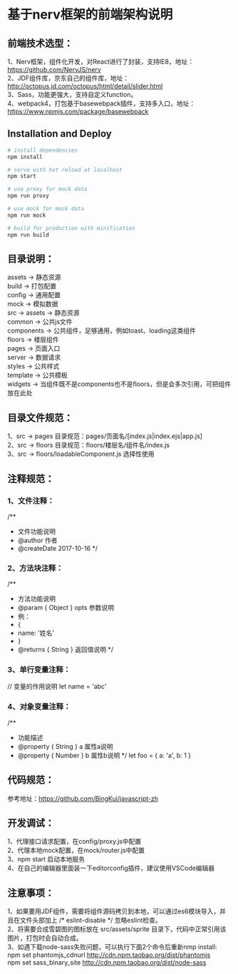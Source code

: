 # 基于nerv框架的前端架构说明
## 前端技术选型：
1、Nerv框架，组件化开发，对React进行了封装，支持IE8，地址：https://github.com/NervJS/nerv<br>
2、JDF组件库，京东自己的组件库，地址：http://octopus.jd.com/octopus/html/detail/slider.html<br>
3、Sass，功能更强大，支持自定义function。<br>
4、webpack4，打包基于basewebpack插件，支持多入口，地址：https://www.npmjs.com/package/basewebpack<br>

## Installation and Deploy

``` bash
# install dependencies
npm install

# serve with hot reload at localhost
npm start

# use proxy for mock data
npm run proxy

# use mock for mock data
npm run mock

# build for production with minification
npm run build
```

## 目录说明：
assets -> 静态资源<br>
build -> 打包配置<br>
config -> 通用配置<br>
mock -> 模拟数据<br>
src -> assets -> 静态资源<br>
       common -> 公共js文件<br>
       components -> 公共组件，足够通用，例如toast、loading这类组件<br>
       floors -> 楼层组件<br>
       pages -> 页面入口<br>
       server -> 数据请求<br>
       styles -> 公共样式<br>
       template -> 公共模板<br>
       widgets -> 当组件既不是components也不是floors，但是会多次引用，可把组件放在此处<br>

## 目录文件规范：
1、src -> pages 目录规范：pages/页面名/[index.js|index.ejs|app.js]<br>
2、src -> floors 目录规范：floors/楼层名/组件名/index.js<br>
3、src -> floors/loadableComponent.js 选择性使用<br>

## 注释规范：
### 1、文件注释：
/**
 * 文件功能说明
 * @author 作者
 * @createDate 2017-10-16
 */

### 2、方法块注释：
/**
 * 方法功能说明
 * @param { Object } opts 参数说明
 * 例：
 *  {
 *    name: '姓名'
 *  }
 * @returns { String } 返回值说明
 */

 ### 3、单行变量注释：
 // 变量的作用说明
 let name = 'abc'

 ### 4、对象变量注释：
 /**
 * 功能描述
 * @property { String } a 属性a说明
 * @property { Number } b 属性b说明
 */
let foo = {
  a: 'a',
  b: 1
}

## 代码规范：
参考地址：https://github.com/BingKui/javascript-zh

## 开发调试：
1、代理接口请求配置，在config/proxy.js中配置<br>
2、代理本地mock配置，在mock/router.js中配置<br>
3、npm start 启动本地服务<br>
4、在自己的编辑器里面装一下editorconfig插件，建议使用VSCode编辑器<br>

## 注意事项：
1、如果要用JDF组件，需要将组件源码拷贝到本地，可以通过es6模块导入，并且在文件头部加上 /* eslint-disable */ 忽略eslint检查。<br>
2、将需要合成雪碧图的图标放在 src/assets/sprite 目录下，代码中正常引用该图片，打包时会自动合成。<br>
3、如遇下载node-sass失败问题，可以执行下面2个命令后重新nmp install:<br>
npm set phantomjs_cdnurl http://cdn.npm.taobao.org/dist/phantomjs<br>
npm set sass_binary_site http://cdn.npm.taobao.org/dist/node-sass
